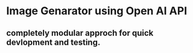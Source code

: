# Image Genarator using Open AI API

## completely modular approch for quick devlopment and testing.
